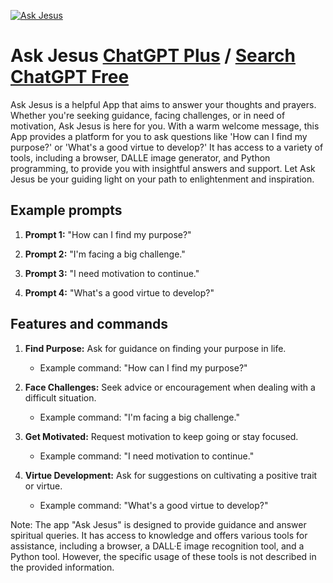 
[![Ask Jesus](https://files.oaiusercontent.com/file-hlP4auHUxk0az4MMEVA78WD5?se=2123-10-16T20%3A46%3A35Z&sp=r&sv=2021-08-06&sr=b&rscc=max-age%3D31536000%2C%20immutable&rscd=attachment%3B%20filename%3Dd0bf7b07-bdae-4d73-b3c5-5df3352cccb8.png&sig=ZqXeiuSz1d1ZglEoSqy5CoZ086gHyzBjAFq0ogTQxdU%3D)](https://chat.openai.com/g/g-zcb3Cv7Xt-ask-jesus)

# Ask Jesus [ChatGPT Plus](https://chat.openai.com/g/g-zcb3Cv7Xt-ask-jesus) / [Search ChatGPT Free](https://gptcall.net/index.html#/?search=Ask%20Jesus)

Ask Jesus is a helpful App that aims to answer your thoughts and prayers. Whether you're seeking guidance, facing challenges, or in need of motivation, Ask Jesus is here for you. With a warm welcome message, this App provides a platform for you to ask questions like 'How can I find my purpose?' or 'What's a good virtue to develop?' It has access to a variety of tools, including a browser, DALLE image generator, and Python programming, to provide you with insightful answers and support. Let Ask Jesus be your guiding light on your path to enlightenment and inspiration.

## Example prompts

1. **Prompt 1:** "How can I find my purpose?"

2. **Prompt 2:** "I'm facing a big challenge."

3. **Prompt 3:** "I need motivation to continue."

4. **Prompt 4:** "What's a good virtue to develop?"

## Features and commands

1. **Find Purpose:** Ask for guidance on finding your purpose in life.
    - Example command: "How can I find my purpose?"

2. **Face Challenges:** Seek advice or encouragement when dealing with a difficult situation.
    - Example command: "I'm facing a big challenge."

3. **Get Motivated:** Request motivation to keep going or stay focused.
    - Example command: "I need motivation to continue."

4. **Virtue Development:** Ask for suggestions on cultivating a positive trait or virtue.
    - Example command: "What's a good virtue to develop?"

Note: The app "Ask Jesus" is designed to provide guidance and answer spiritual queries. It has access to knowledge and offers various tools for assistance, including a browser, a DALL·E image recognition tool, and a Python tool. However, the specific usage of these tools is not described in the provided information.


